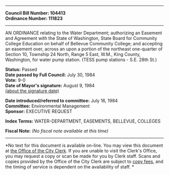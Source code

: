 * * * * *  
  
**Council Bill Number: [](#h0)[](#h2)104413**   
**Ordinance Number: 111823**  
  
* * * * *  
  
AN ORDINANCE relating to the Water Department; authorizing an Easement and Agreement with the State of Washington, State Board for Community College Education on behalf of Bellevue Community College; and accepting an easement over, across an upon a portion of the northeast one-quarter of Section 10, Township 24 North, Range 5 East, W.M., King County, Washington, for water pump station. (TESS pump stations - S.E. 28th St.)  
  
**Status:** Passed   
**Date passed by Full Council:** July 30, 1984   
**Vote:** 9-0   
**Date of Mayor's signature:** August 9, 1984   
[(about the signature date)](/~public/approvaldate.htm)   
  
  
**Date introduced/referred to committee:** July 16, 1984   
**Committee:** Environmental Management   
**Sponsor:** EXECUTIVE REQUEST   
  
**Index Terms:** WATER-DEPARTMENT, EASEMENTS, BELLEVUE, COLLEGES  
  
**Fiscal Note:** *(No fiscal note available at this time)*  
  
* * * * *  
  
*No text for this document is available on-line. You may view this document at [the Office of the City Clerk](http://www.seattle.gov/leg/clerk/contactUs.htm). If you are unable to visit the Clerk's Office, you may request a copy or scan be made for you by Clerk staff. Scans and copies provided by the Office of the City Clerk are subject to [copy fees](http://clerk.seattle.gov/~public/clerkfees.htm), and the timing of service is dependent on the availability of staff. *  
  
  
